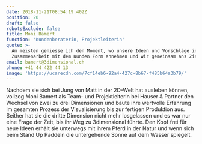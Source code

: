 ```yaml
---
date: 2018-11-21T08:54:19.402Z
position: 20
draft: false
robotsExclude: false
title: Moni Bamert
function: 'Kundenberaterin, Projektleiterin'
quote: >-
  Am meisten geniesse ich den Moment, wo unsere Ideen und Vorschläge in
  Zusammenarbeit mit dem Kunden Form annehmen und wir gemeinsam ans Ziel kommen.
email: bamert@3dimensional.ch
phone: +41 44 422 44 13
image: 'https://ucarecdn.com/7cf14eb6-92a4-427c-8b67-f485b64a3b79/'
---
```

Nachdem sie sich bei Jung von Matt in der 2D-Welt hat ausleben können, vollzog Moni Bamert als Team- und Projektleiterin bei Hauser & Partner den Wechsel von zwei zu drei Dimensionen und baute ihre wertvolle Erfahrung im gesamten Prozess der Visualisierung bis zur fertigen Produktion aus. Seither hat sie die dritte Dimension nicht mehr losgelassen und es war nur eine Frage der Zeit, bis ihr Weg zu 3dimensional führte. Den Kopf frei für neue Ideen erhält sie unterwegs mit ihrem Pferd in der Natur und wenn sich beim Stand Up Paddeln die untergehende Sonne auf dem Wasser spiegelt.
